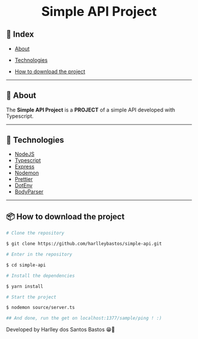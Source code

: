 <h1 align="center" style="text-align:center font-family: Bahnschrift Condensed; font-size:35px;">
Simple API Project

</h1>

## 📕 Index

-   [About](#-about)

-   [Technologies](#-technologies)

-   [How to download the project](#-how-to-download-the-project)

---

## 📜 About

The **Simple API Project** is a **PROJECT** of a simple API developed with Typescript.

---

## 🚀 Technologies

-   [NodeJS](https://nodejs.org/en/docs/)
-   [Typescript](https://www.typescriptlang.org/docs/)
-   [Express](https://expressjs.com/en/5x/api.html)
-   [Nodemon](https://nodemon.io/)
-   [Prettier](https://prettier.io/docs/en/)
-   [DotEnv](https://www.npmjs.com/package/dotenv)
-   [BodyParser](https://www.npmjs.com/package/body-parser)

---

## 📦 How to download the project

```bash
# Clone the repository

$ git clone https://github.com/harlleybastos/simple-api.git

# Enter in the repository

$ cd simple-api

# Install the dependencies

$ yarn install

# Start the project

$ nodemon source/server.ts

## And done, run the get on localhost:1377/sample/ping ! :)

```

Developed by Harlley dos Santos Bastos 😁🚀
